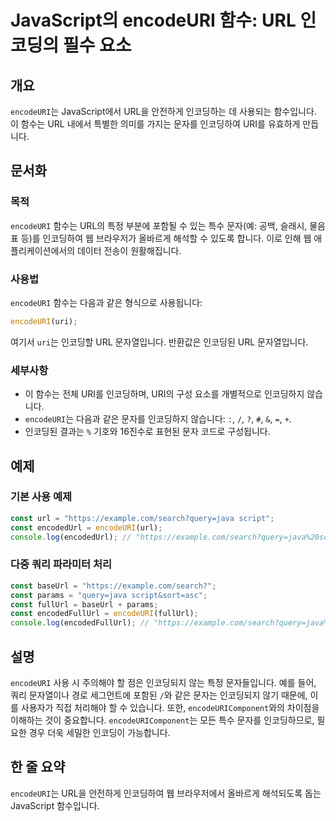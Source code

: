 <!--
Meta Description: # JavaScript의 encodeURI 함수: URL 인코딩의 필수 요소 ## 개요 `encodeURI`는 JavaScript에서 URL을 안전하게 인코딩하는 데 사용되는 함수입니다. 이 함수는 URL 내에서 특별한 의미를 가지는 문자를 인코딩하여 URI를 유효하게...
Meta Keywords: encodeuri, url, const, 함수는, javascript
-->

# JavaScript의 encodeURI 함수: URL 인코딩의 필수 요소

## 개요
`encodeURI`는 JavaScript에서 URL을 안전하게 인코딩하는 데 사용되는 함수입니다. 이 함수는 URL 내에서 특별한 의미를 가지는 문자를 인코딩하여 URI를 유효하게 만듭니다.

## 문서화
### 목적
`encodeURI` 함수는 URL의 특정 부분에 포함될 수 있는 특수 문자(예: 공백, 슬래시, 물음표 등)를 인코딩하여 웹 브라우저가 올바르게 해석할 수 있도록 합니다. 이로 인해 웹 애플리케이션에서의 데이터 전송이 원활해집니다.

### 사용법
`encodeURI` 함수는 다음과 같은 형식으로 사용됩니다:

```javascript
encodeURI(uri);
```

여기서 `uri`는 인코딩할 URL 문자열입니다. 반환값은 인코딩된 URL 문자열입니다.

### 세부사항
- 이 함수는 전체 URI를 인코딩하며, URI의 구성 요소를 개별적으로 인코딩하지 않습니다.
- `encodeURI`는 다음과 같은 문자를 인코딩하지 않습니다: `:`, `/`, `?`, `#`, `&`, `=`, `+`.
- 인코딩된 결과는 `%` 기호와 16진수로 표현된 문자 코드로 구성됩니다.

## 예제
### 기본 사용 예제

```javascript
const url = "https://example.com/search?query=java script";
const encodedUrl = encodeURI(url);
console.log(encodedUrl); // "https://example.com/search?query=java%20script"
```

### 다중 쿼리 파라미터 처리

```javascript
const baseUrl = "https://example.com/search?";
const params = "query=java script&sort=asc";
const fullUrl = baseUrl + params;
const encodedFullUrl = encodeURI(fullUrl);
console.log(encodedFullUrl); // "https://example.com/search?query=java%20script&sort=asc"
```

## 설명
`encodeURI` 사용 시 주의해야 할 점은 인코딩되지 않는 특정 문자들입니다. 예를 들어, 쿼리 문자열이나 경로 세그먼트에 포함된 `/`와 같은 문자는 인코딩되지 않기 때문에, 이를 사용자가 직접 처리해야 할 수 있습니다. 또한, `encodeURIComponent`와의 차이점을 이해하는 것이 중요합니다. `encodeURIComponent`는 모든 특수 문자를 인코딩하므로, 필요한 경우 더욱 세밀한 인코딩이 가능합니다.

## 한 줄 요약
`encodeURI`는 URL을 안전하게 인코딩하여 웹 브라우저에서 올바르게 해석되도록 돕는 JavaScript 함수입니다.